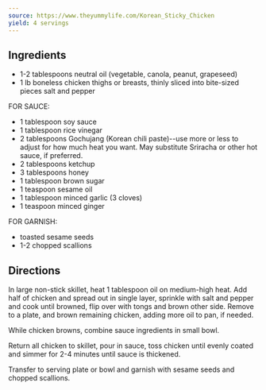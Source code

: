 ```yaml
---
source: https://www.theyummylife.com/Korean_Sticky_Chicken
yield: 4 servings
---
```


## Ingredients

* 1-2 tablespoons neutral oil (vegetable, canola, peanut, grapeseed)
* 1 lb boneless chicken thighs or breasts, thinly sliced into bite-sized pieces
salt and pepper

FOR SAUCE:
* 1 tablespoon soy sauce
* 1 tablespoon rice vinegar
* 2 tablespoons Gochujang (Korean chili paste)--use more or less to adjust for how much heat you want. May substitute Sriracha or other hot sauce, if preferred.
* 2 tablespoons ketchup
* 3 tablespoons honey
* 1 tablespoon brown sugar
* 1 teaspoon sesame oil
* 1 tablespoon minced garlic (3 cloves)
* 1 teaspoon minced ginger

FOR GARNISH:
* toasted sesame seeds
* 1-2 chopped scallions

## Directions

In large non-stick skillet, heat 1 tablespoon oil on medium-high heat. Add half of chicken and spread out in single layer, sprinkle with salt and pepper and cook until browned, flip over with tongs and brown other side. Remove to a plate, and brown remaining chicken, adding more oil to pan, if needed.

While chicken browns, combine sauce ingredients in small bowl.

Return all chicken to skillet, pour in sauce, toss chicken until evenly coated and simmer for 2-4 minutes until sauce is thickened.

Transfer to serving plate or bowl and garnish with sesame seeds and chopped scallions.
